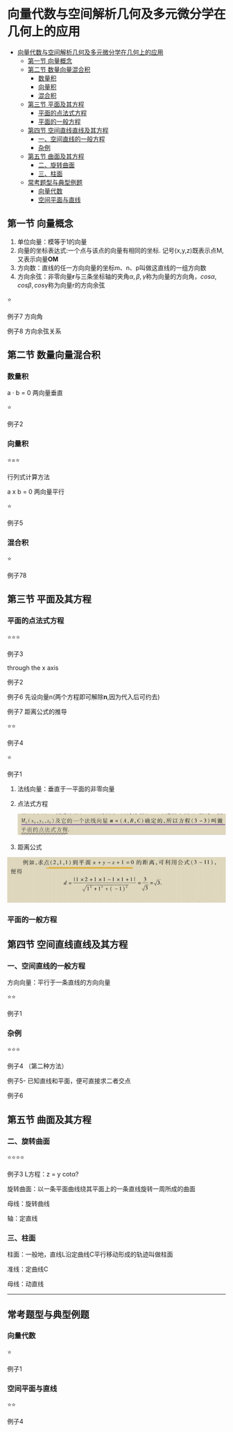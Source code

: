 # 向量代数与空间解析几何及多元微分学在几何上的应用

- [向量代数与空间解析几何及多元微分学在几何上的应用](#向量代数与空间解析几何及多元微分学在几何上的应用)
  - [第一节 向量概念](#第一节-向量概念)
  - [第二节 数量向量混合积](#第二节-数量向量混合积)
    - [数量积](#数量积)
    - [向量积](#向量积)
    - [混合积](#混合积)
  - [第三节 平面及其方程](#第三节-平面及其方程)
    - [平面的点法式方程](#平面的点法式方程)
    - [平面的一般方程](#平面的一般方程)
  - [第四节 空间直线直线及其方程](#第四节-空间直线直线及其方程)
    - [一、空间直线的一般方程](#一空间直线的一般方程)
    - [杂例](#杂例)
  - [第五节 曲面及其方程](#第五节-曲面及其方程)
    - [二、旋转曲面](#二旋转曲面)
    - [三、柱面](#三柱面)
  - [常考题型与典型例题](#常考题型与典型例题)
    - [向量代数](#向量代数)
    - [空间平面与直线](#空间平面与直线)

## 第一节 向量概念

1. 单位向量：模等于1的向量
2. 向量的坐标表达式:一个点与该点的向量有相同的坐标. 记号(x,y,z)既表示点M,又表示向量**OM**
3. 方向数：直线的任一方向向量的坐标m、n、p叫做这直线的一组方向数
4. 方向余弦：非零向量**r**与三条坐标轴的夹角$\alpha,\beta,\gamma$称为向量的方向角，$cos\alpha,cos\beta,cos\gamma$称为向量r的方向余弦

⭐

例子7 方向角

例子8 方向余弦关系

## 第二节 数量向量混合积

### 数量积

a · b = 0 两向量垂直

⭐

例子2

### 向量积

⭐=⭐

行列式计算方法

a x b = 0 两向量平行

⭐

例子5

### 混合积

⭐

例子78

## 第三节 平面及其方程

### 平面的点法式方程

⭐⭐⭐

例子3

through the x axis

例子2

例子6 先设向量n(两个方程即可解除**n**,因为代入后可约去)

例子7 距离公式的推导

⭐⭐

例子4

⭐

例子1

1. 法线向量：垂直于一平面的非零向量

2. 点法式方程

    ![20220513220517](https://raw.githubusercontent.com/Logible/Image/main/note_image/20220513220517.png)

3. 距离公式

![20220514122612](https://raw.githubusercontent.com/Logible/Image/main/note_image/20220514122612.png)

### 平面的一般方程

## 第四节 空间直线直线及其方程

### 一、空间直线的一般方程

方向向量：平行于一条直线的方向向量

⭐⭐

例子1

### 杂例

⭐⭐⭐

例子4 （第二种方法）

例子5- 已知直线和平面，便可直接求二者交点

例子6

## 第五节 曲面及其方程

### 二、旋转曲面

⭐⭐⭐⭐

例子3 L方程：z = y cotα?

旋转曲面：以一条平面曲线绕其平面上的一条直线旋转一周所成的曲面

母线：旋转曲线

轴：定直线

### 三、柱面

柱面：一般地，直线L沿定曲线C平行移动形成的轨迹叫做柱面

准线：定曲线C

母线：动直线

---

## 常考题型与典型例题

### 向量代数

⭐

例子1

### 空间平面与直线

⭐⭐

例子4
